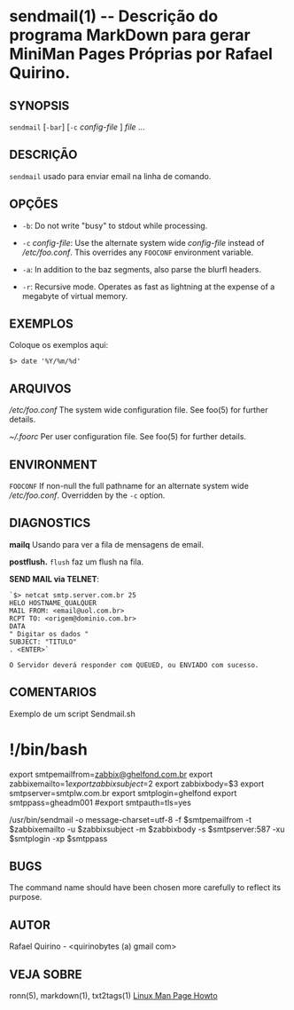sendmail(1) -- Descrição do programa MarkDown para gerar MiniMan Pages Próprias por Rafael Quirino.
===============================================


SYNOPSIS
--------

`sendmail` [`-bar`] [`-c` *config-file* ] *file* ...

DESCRIÇÃO
---------

`sendmail`  usado para enviar email na linha de comando.


OPÇÕES
------

* `-b`:
  Do not write "busy" to stdout while processing.

* `-c` *config-file*:
  Use the alternate system wide *config-file* instead of */etc/foo.conf*. This
  overrides any `FOOCONF` environment variable.

* `-a`:
  In addition to the baz segments, also parse the blurfl headers.

* `-r`:
  Recursive mode. Operates as fast as lightning at the expense of a megabyte
  of virtual memory.

EXEMPLOS
--------

Coloque os exemplos aqui:

   `$> date '%Y/%m/%d'`


ARQUIVOS
--------


*/etc/foo.conf*
  The system wide configuration file. See foo(5) for further details.

*~/.foorc*
  Per user configuration file. See foo(5) for further details.

ENVIRONMENT
-----------

`FOOCONF`
  If non-null the full pathname for an alternate system wide */etc/foo.conf*.
  Overridden by the `-c` option.

DIAGNOSTICS
-----------

**mailq**
	Usando para ver a fila de mensagens de email.

**postflush.**
  `flush` faz um flush na fila.


**SEND MAIL via TELNET**:

	`$> netcat smtp.server.com.br 25
    HELO HOSTNAME_QUALQUER
	MAIL FROM: <email@uol.com.br>
	RCPT TO: <origem@dominio.com.br>
	DATA 
	" Digitar os dados "
	SUBJECT: "TITULO"
	. <ENTER>`

	O Servidor deverá responder com QUEUED, ou ENVIADO com sucesso.


COMENTARIOS
-----------

Exemplo de um script Sendmail.sh

# !/bin/bash

export smtpemailfrom=zabbix@ghelfond.com.br
export zabbixemailto=$1
export zabbixsubject=$2
export zabbixbody=$3
export smtpserver=smtplw.com.br
export smtplogin=ghelfond
export smtppass=gheadm001
#export smtpauth=tls=yes

/usr/bin/sendmail -o message-charset=utf-8 -f $smtpemailfrom -t $zabbixemailto -u $zabbixsubject -m $zabbixbody -s $smtpserver:587 -xu $smtplogin -xp $smtppass


BUGS
----

The command name should have been chosen more carefully to reflect its
purpose.

AUTOR
-----

Rafael Quirino - <quirinobytes (a) gmail com>

VEJA SOBRE
----------

ronn(5), markdown(1), txt2tags(1) [Linux Man Page Howto](
http://www.schweikhardt.net/man_page_howto.html)
